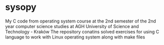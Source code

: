 # sysopy
My C code from operating system course at the 2nd semester of the 2nd year computer science studies at
AGH University of Science and Technology - Kraków
The repository conatins solved exercises for using C language to work with Linux operating system along with make files
